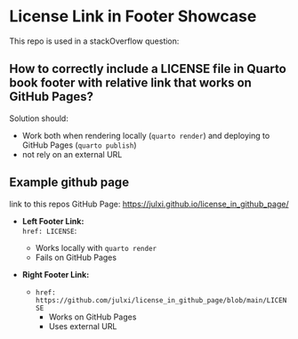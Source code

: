 # License Link in Footer Showcase

This repo is used in a stackOverflow question:

## How to correctly include a LICENSE file in Quarto book footer with relative link that works on GitHub Pages?

Solution should:
- Work both when rendering locally (`quarto render`) and deploying to GitHub Pages (`quarto publish`)
- not rely on an external URL

## Example github page

link to this repos GitHub Page: https://julxi.github.io/license_in_github_page/

- **Left Footer Link:**  
  `href: LICENSE`:
    - Works locally with `quarto render`  
    - Fails on GitHub Pages

- **Right Footer Link:**  
  - `href: https://github.com/julxi/license_in_github_page/blob/main/LICENSE`  
    - Works on GitHub Pages
    - Uses external URL